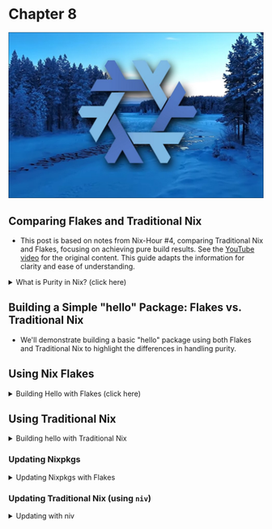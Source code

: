 # Chapter 8

<!-- toc -->

![nixWinter](images/nixWinter.png)

## Comparing Flakes and Traditional Nix

- This post is based on notes from Nix-Hour #4, comparing Traditional Nix and
  Flakes, focusing on achieving pure build results. See the
  [YouTube video](https://www.youtube.com/watch?v=atmoYyBAhF4) for the original
  content. This guide adapts the information for clarity and ease of understanding.

<details>
<summary> What is Purity in Nix? (click here) </summary>

- A key benefit of Nix Flakes is their _default_ enforcement of **pure evaluation**.

- In Nix, an **impure operation** depends on something _outside_ its explicit
  inputs. Examples include:

  - User's system configuration
  - Environment variables
  - Current time

- Impurity leads to unpredictable builds that may differ across systems or time.

</details>

## Building a Simple "hello" Package: Flakes vs. Traditional Nix

- We'll demonstrate building a basic "hello" package using both Flakes and
  Traditional Nix to highlight the differences in handling purity.

## Using Nix Flakes

<details>
<summary> Building Hello with Flakes (click here) </summary>

1.  **Setup:**

    ```bash
    mkdir hello && cd hello/
    ```

2.  **Create `flake.nix` (Initial Impure Example):**

    ```nix
    # flake.nix
    {
      outputs = { self, nixpkgs }: {
        myHello = (import nixpkgs {}).hello;
      };
    }
    ```

    - Note: Flakes don't have access to `builtins.currentSystem` directly.

3.  **Impure Build (Fails):**

    ```bash
    nix build .#myHello
    ```

    - This fails because Flakes enforce purity by default.

4.  **Force Impure Build:**

    ```bash
    nix build .#myHello --impure
    ```

5.  **Making the Flake Pure:**

    ```nix
    # flake.nix
    {
      inputs = {
        nixpkgs.url = "github:NixOS/nixpkgs";
        flake-utils.url = "github:numtide/flake-utils";
      };

      outputs = { self, nixpkgs, flake-utils }:
        flake-utils.lib.eachDefaultSystem (system:
          let
            pkgs = nixpkgs.legacyPackages.${system};
          in {
            packages.myHello = pkgs.hello;
          }
        );
    }
    ```

    - `flake-utils` simplifies making flakes system-agnostic and provides the `system` attribute.

6.  **Pure Build (Success):**
    ```bash
    nix build .#myHello
    ```

  </details>

## Using Traditional Nix

<details>
<summary> Building hello with Traditional Nix </summary>

1.  **Setup:**

    ```bash
    mkdir hello2 && cd hello2/
    ```

2.  **Create `default.nix` (Initial Impure Example):**

    ```nix
    # default.nix
    { myHello = (import <nixpkgs> { }).hello; }
    ```

3.  **Build (Impure):**

    ```bash
    nix-build -A myHello
    ```

4.  **Impurity Explained:**

    ```bash
    nix repl
    nix-repl> <nixpkgs>
    /nix/var/nix/profiles/per-user/root/channels/nixos
    ```

    - `<nixpkgs>` depends on the user's environment (Nixpkgs channel), making it impure. Even with channels disabled, it relies on a specific Nixpkgs version in the store.

5.  **Achieving Purity: Using `fetchTarball`**

    - GitHub allows downloading repository snapshots at specific commits, crucial for reproducibility.

    - **Get Nixpkgs Revision from `flake.lock` (from the Flake example):**

    ```nix
    # flake.lock
    "nixpkgs": {
      "locked": {
        "lastModified": 1746372124,
        "narHash": "sha256-n7W8Y6bL7mgHYW1vkXKi9zi/sV4UZqcBovICQu0rdNU=",
        "owner": "NixOS",
        "repo": "nixpkgs",
        "rev": "f5cbfa4dbbe026c155cf5a9204f3e9121d3a5fe0",
        "type": "github"
      },
    ```

6.  **Modify `default.nix` for Purity:**

    ```nix
    # default.nix
    let
      nixpkgs = fetchTarball {
        url = "[https://github.com/NixOS/nixpkgs/archive/f5cbfa4dbbe026c155cf5a9204f3e9121d3a5fe0.tar.gz](https://github.com/NixOS/nixpkgs/archive/f5cbfa4dbbe026c155cf5a9204f3e9121d3a5fe0.tar.gz)";
        sha256 = "0000000000000000000000000000000000000000000000000000"; # Placeholder
      };
    in {
      myHello = (import nixpkgs {}).hello;
    }
    ```

    - Replace `<nixpkgs>` with `fetchTarball` and a specific revision. A placeholder `sha256` is used initially.

7.  **Build (Nix provides the correct `sha256`):**

    ```bash
    nix-build -A myHello
    ```

8.  **Verification:** Both Flake and Traditional Nix builds now produce the same output path.

9.  **Remaining Impurities in Traditional Nix:**

    - Default arguments to `import <nixpkgs> {}` can introduce impurity:
      - `overlays`: `~/.config/nixpkgs/overlays` (user-specific)
      - `config`: `~/.config/nixpkgs/config.nix` (user-specific)
      - `system`: `builtins.currentSystem` (machine-specific)

10. **Making Traditional Nix Fully Pure:**

    ```nix
    # default.nix
    {system ? builtins.currentSystem}:
    let
      nixpkgs = fetchTarball {
        url =
          "[https://github.com/NixOS/nixpkgs/archive/0243fb86a6f43e506b24b4c0533bd0b0de211c19.tar.gz](https://github.com/NixOS/nixpkgs/archive/0243fb86a6f43e506b24b4c0533bd0b0de211c19.tar.gz)";
        sha256 = "1qvdbvdza7hsqhra0yg7xs252pr1q70nyrsdj6570qv66vq0fjnh";
      };
    in {
      myHello = (import nixpkgs {
        overlays = [];
        config = {};
        inherit system;
      }).hello;
    }
    ```

    - Override impure defaults for `overlays`, `config`, and make `system` an argument.

11. **Building with a Specific System:**

    ```bash
    nix-build -A myHello --argstr system x86_64-linux
    ```

12. **Pure Evaluation Mode in Traditional Nix:**

    ```bash
    nix-instantiate --eval --pure-eval --expr 'fetchGit { url = ./.; rev = "b4fe677e255c6f89c9a6fdd3ddd9319b0982b1ad"; }'
    ```

    - Example of using `--pure-eval`.

    ```bash
    nix-build --pure-eval --expr '(import (fetchGit { url = ./.; rev = "b4fe677e255c6f89c9a6fdd3ddd9319b0982b1ad"; }) { system = "x86_64-linux"; }).myHello'
    ```

    - Building with a specific revision and system.

  </details>

### Updating Nixpkgs

<details>
<summary> Updating Nixpkgs with Flakes </summary>

```bash
nix flake update
```

```nix
nix build .#myHello --override-input nixpkgs github:NixOS/nixpkgs/nixos-24.11
```

</details>

### Updating Traditional Nix (using `niv`)

<details>
<summary> Updating with niv </summary>

```nix
nix-shell -p niv
niv init
```

```nix
# default.nix
{ system ? builtins.currentSystem,
  sources ? import nix/sources.nix,
  nixpkgs ? sources.nixpkgs,
  pkgs ? import nixpkgs {
    overlays = [ ];
    config = { };
    inherit system;
  }, }: {
  myHello = pkgs.hello;
}
```

And build it with:

```bash
nix-build -A myHello
```

```bash
niv update nixpkgs --branch=nixos-unstable
nix-build -A myHello
```

<details>
<summary> Adding Home-Manager with Flakes (click here) </summary>

```nix
# flake.nix
{
  inputs = {
    nixpkgs.url = "github:NixOS/nixpkgs";
    flake-utils.url = "github:numtide/flake-utils";
    home-manager.url = "github:nix-community/home-manager";
  };

  outputs = { self, nixpkgs, flake-utils, home-manager, ... }:
    flake-utils.lib.eachDefaultSystem (system:
      let pkgs = nixpkgs.legacyPackages.${system};
      in {
        packages.myHello = pkgs.hello;
        packages.x86_64-linux.homeManagerDocs =
          home-manager.packages.x86_64-linux.docs-html;
      });
}
```

```bash
nix flake update
nix flake show github:nix-community/home-manager
```

```nix
home-manager.inputs.follows = "nixpkgs";
```

</details>

#### Adding Home-Manager with Traditional Nix

<details>
<summary> Adding Home-Manager with Traditional Nix (click here) </summary>
```nix
niv add nix-community/home-manager
```

```nix
nix repl
nix-repl> s = import ./nix/sources.nix
nix-repl> s.home-manager
```

```nix
{ system ? builtins.currentSystem, sources ? import nix/sources.nix
  , nixpkgs ? sources.nixpkgs, pkgs ? import nixpkgs {
    overlays = [ ];
    config = { };
    inherit system;
  }, }: {
  homeManagerDocs = (import sources.home-manager { pkgs = pkgs; }).docs;

  myHello = pkgs.hello;
}
```

```bash
nix-build -A homeManagerDocs
```

</details>

#### Conclusion

In this chapter, we've explored the key differences between traditional Nix and
Nix Flakes, particularly focusing on how each approach handles purity, dependency
management, and project structure. We've seen that while traditional Nix can
achieve purity with careful configuration, Flakes enforce it by default,
offering a more robust and standardized way to build reproducible environments.
Flakes also streamline dependency management and provide a more structured
project layout compared to the often ad-hoc nature of traditional Nix projects.

However, regardless of whether you're working with Flakes or traditional Nix,
understanding how to debug and trace issues within your Nix code is crucial.
When things go wrong, you'll need tools and techniques to inspect the evaluation
process, identify the source of errors, and understand how your modules and
derivations are being constructed.

In our next chapter, [Debugging and Tracing Modules](https://saylesss88.github.io/Debugging_and_Tracing_NixOS_Modules_9.html),
we will delve into the world of Nix debugging. We'll explore various
techniques and tools that can help you understand the evaluation process,
inspect the values of expressions, and trace the execution of your Nix code,
enabling you to effectively troubleshoot and resolve issues in both Flake-based
and traditional Nix projects.
